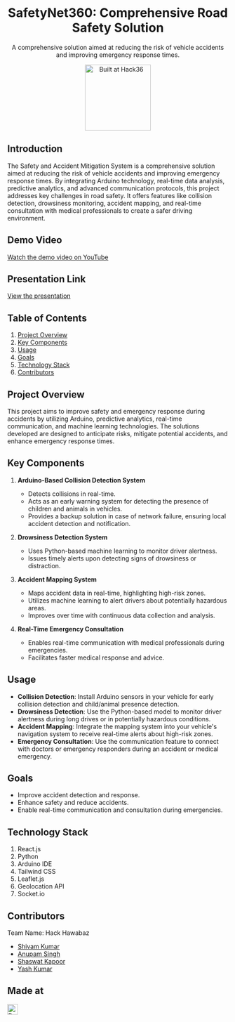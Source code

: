 <h1 align="center">SafetyNet360: Comprehensive Road Safety Solution  
</h1>
<p align="center">
  A comprehensive solution aimed at reducing the risk of vehicle accidents and improving emergency response times.
</p>

<p align="center">
  <a href="https://hack36.com"> 
    <img src="https://i.postimg.cc/FFwvfkGk/built-at-hack36.png" height="150spx" alt="Built at Hack36"> 
  </a>
</p>

## Introduction
The Safety and Accident Mitigation System is a comprehensive solution aimed at reducing the risk of vehicle accidents and improving emergency response times. By integrating Arduino technology, real-time data analysis, predictive analytics, and advanced communication protocols, this project addresses key challenges in road safety. It offers features like collision detection, drowsiness monitoring, accident mapping, and real-time consultation with medical professionals to create a safer driving environment.

## Demo Video
[Watch the demo video on YouTube](https://youtu.be/dQw4w9WgXcQ)

## Presentation Link
[View the presentation](https://docs.google.com/presentation/d/15W3RdWqrslR2lIEBXS67QXvt_uDw5KJb/edit?usp=drive_link&ouid=105368874901972830405&rtpof=true&sd=true)

## Table of Contents
1. [Project Overview](#project-overview)
2. [Key Components](#key-components)
3. [Usage](#usage)
4. [Goals](#goals)
5. [Technology Stack](#technology-stack)
6. [Contributors](#contributors)

## Project Overview
This project aims to improve safety and emergency response during accidents by utilizing Arduino, predictive analytics, real-time communication, and machine learning technologies. The solutions developed are designed to anticipate risks, mitigate potential accidents, and enhance emergency response times.

## Key Components
1. **Arduino-Based Collision Detection System**
   - Detects collisions in real-time.
   - Acts as an early warning system for detecting the presence of children and animals in vehicles.
   - Provides a backup solution in case of network failure, ensuring local accident detection and notification.

2. **Drowsiness Detection System**
   - Uses Python-based machine learning to monitor driver alertness.
   - Issues timely alerts upon detecting signs of drowsiness or distraction.

3. **Accident Mapping System**
   - Maps accident data in real-time, highlighting high-risk zones.
   - Utilizes machine learning to alert drivers about potentially hazardous areas.
   - Improves over time with continuous data collection and analysis.

4. **Real-Time Emergency Consultation**
   - Enables real-time communication with medical professionals during emergencies.
   - Facilitates faster medical response and advice.

## Usage
- **Collision Detection**: Install Arduino sensors in your vehicle for early collision detection and child/animal presence detection.
- **Drowsiness Detection**: Use the Python-based model to monitor driver alertness during long drives or in potentially hazardous conditions.
- **Accident Mapping**: Integrate the mapping system into your vehicle's navigation system to receive real-time alerts about high-risk zones.
- **Emergency Consultation**: Use the communication feature to connect with doctors or emergency responders during an accident or medical emergency.

## Goals
- Improve accident detection and response.
- Enhance safety and reduce accidents.
- Enable real-time communication and consultation during emergencies.

## Technology Stack
1. React.js
2. Python
3. Arduino IDE
4. Tailwind CSS
5. Leaflet.js
6. Geolocation API
7. Socket.io

## Contributors
Team Name: Hack Hawabaz

- [Shivam Kumar](https://github.com/ShivamKumar-mnnit)
- [Anupam Singh](https://github.com/anupamxy)
- [Shaswat Kapoor](https://github.com/shagithubrit)
- [Yash Kumar](https://github.com/yash1721)

## Made at
<a href="https://hack36.com"> 
  <img src="https://i.postimg.cc/FFwvfkGk/built-at-hack36.png" height="24px" alt="Built at Hack36"> 
</a>
